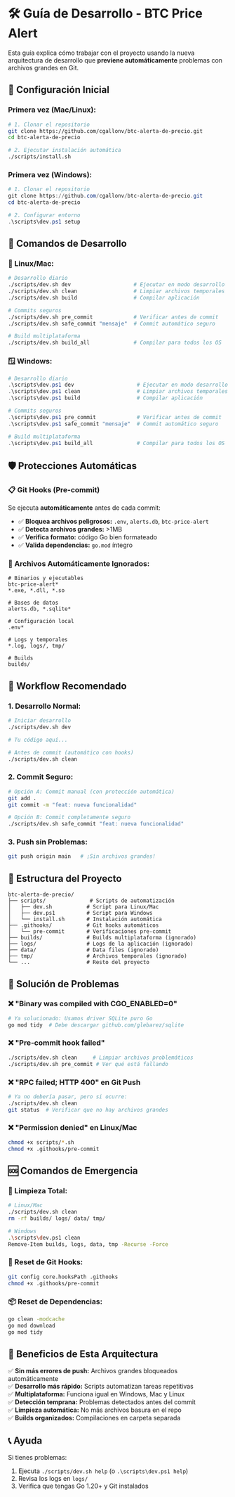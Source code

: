 # 🛠️ Guía de Desarrollo - BTC Price Alert

Esta guía explica cómo trabajar con el proyecto usando la nueva arquitectura de desarrollo que **previene automáticamente** problemas con archivos grandes en Git.

## 🚀 Configuración Inicial

### **Primera vez (Mac/Linux):**
```bash
# 1. Clonar el repositorio
git clone https://github.com/cgallonv/btc-alerta-de-precio.git
cd btc-alerta-de-precio

# 2. Ejecutar instalación automática
./scripts/install.sh
```

### **Primera vez (Windows):**
```powershell
# 1. Clonar el repositorio
git clone https://github.com/cgallonv/btc-alerta-de-precio.git
cd btc-alerta-de-precio

# 2. Configurar entorno
.\scripts\dev.ps1 setup
```

## 🔧 Comandos de Desarrollo

### **🐧 Linux/Mac:**

```bash
# Desarrollo diario
./scripts/dev.sh dev                    # Ejecutar en modo desarrollo
./scripts/dev.sh clean                  # Limpiar archivos temporales
./scripts/dev.sh build                  # Compilar aplicación

# Commits seguros
./scripts/dev.sh pre_commit             # Verificar antes de commit
./scripts/dev.sh safe_commit "mensaje"  # Commit automático seguro

# Build multiplataforma
./scripts/dev.sh build_all              # Compilar para todos los OS
```

### **🪟 Windows:**

```powershell
# Desarrollo diario
.\scripts\dev.ps1 dev                    # Ejecutar en modo desarrollo
.\scripts\dev.ps1 clean                  # Limpiar archivos temporales
.\scripts\dev.ps1 build                  # Compilar aplicación

# Commits seguros
.\scripts\dev.ps1 pre_commit             # Verificar antes de commit
.\scripts\dev.ps1 safe_commit "mensaje"  # Commit automático seguro

# Build multiplataforma
.\scripts\dev.ps1 build_all              # Compilar para todos los OS
```

## 🛡️ Protecciones Automáticas

### **📋 Git Hooks (Pre-commit)**
Se ejecuta **automáticamente** antes de cada commit:

- ✅ **Bloquea archivos peligrosos:** `.env`, `alerts.db`, `btc-price-alert`
- ✅ **Detecta archivos grandes:** >1MB
- ✅ **Verifica formato:** código Go bien formateado
- ✅ **Valida dependencias:** `go.mod` íntegro

### **🚫 Archivos Automáticamente Ignorados:**
```
# Binarios y ejecutables
btc-price-alert*
*.exe, *.dll, *.so

# Bases de datos
alerts.db, *.sqlite*

# Configuración local
.env*

# Logs y temporales
*.log, logs/, tmp/

# Builds
builds/
```

## 🔄 Workflow Recomendado

### **1. Desarrollo Normal:**
```bash
# Iniciar desarrollo
./scripts/dev.sh dev

# Tu código aquí...

# Antes de commit (automático con hooks)
./scripts/dev.sh clean
```

### **2. Commit Seguro:**
```bash
# Opción A: Commit manual (con protección automática)
git add .
git commit -m "feat: nueva funcionalidad"

# Opción B: Commit completamente seguro
./scripts/dev.sh safe_commit "feat: nueva funcionalidad"
```

### **3. Push sin Problemas:**
```bash
git push origin main   # ¡Sin archivos grandes!
```

## 📁 Estructura del Proyecto

```
btc-alerta-de-precio/
├── scripts/              # Scripts de automatización
│   ├── dev.sh           # Script para Linux/Mac
│   ├── dev.ps1          # Script para Windows
│   └── install.sh       # Instalación automática
├── .githooks/           # Git hooks automáticos
│   └── pre-commit       # Verificaciones pre-commit
├── builds/              # Builds multiplataforma (ignorado)
├── logs/                # Logs de la aplicación (ignorado)
├── data/                # Data files (ignorado)
├── tmp/                 # Archivos temporales (ignorado)
└── ...                  # Resto del proyecto
```

## 🐛 Solución de Problemas

### **❌ "Binary was compiled with CGO_ENABLED=0"**
```bash
# Ya solucionado: Usamos driver SQLite puro Go
go mod tidy  # Debe descargar github.com/glebarez/sqlite
```

### **❌ "Pre-commit hook failed"**
```bash
./scripts/dev.sh clean     # Limpiar archivos problemáticos
./scripts/dev.sh pre_commit # Ver qué está fallando
```

### **❌ "RPC failed; HTTP 400" en Git Push**
```bash
# Ya no debería pasar, pero si ocurre:
./scripts/dev.sh clean
git status  # Verificar que no hay archivos grandes
```

### **❌ "Permission denied" en Linux/Mac**
```bash
chmod +x scripts/*.sh
chmod +x .githooks/pre-commit
```

## 🆘 Comandos de Emergencia

### **🧹 Limpieza Total:**
```bash
# Linux/Mac
./scripts/dev.sh clean
rm -rf builds/ logs/ data/ tmp/

# Windows
.\scripts\dev.ps1 clean
Remove-Item builds, logs, data, tmp -Recurse -Force
```

### **🔄 Reset de Git Hooks:**
```bash
git config core.hooksPath .githooks
chmod +x .githooks/pre-commit
```

### **📦 Reset de Dependencias:**
```bash
go clean -modcache
go mod download
go mod tidy
```

## 🎯 Beneficios de Esta Arquitectura

✅ **Sin más errores de push:** Archivos grandes bloqueados automáticamente  
✅ **Desarrollo más rápido:** Scripts automatizan tareas repetitivas  
✅ **Multiplataforma:** Funciona igual en Windows, Mac y Linux  
✅ **Detección temprana:** Problemas detectados antes del commit  
✅ **Limpieza automática:** No más archivos basura en el repo  
✅ **Builds organizados:** Compilaciones en carpeta separada  

## 📞 Ayuda

Si tienes problemas:
1. Ejecuta `./scripts/dev.sh help` (o `.\scripts\dev.ps1 help`)
2. Revisa los logs en `logs/`
3. Verifica que tengas Go 1.20+ y Git instalados 